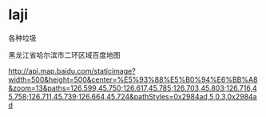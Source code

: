 laji
====
各种垃圾

黑龙江省哈尔滨市二环区域百度地图

http://api.map.baidu.com/staticimage?width=500&height=500&center=%E5%93%88%E5%B0%94%E6%BB%A8&zoom=13&paths=126.599,45.750;126.617,45.785;126.703,45.803;126.716,45.758;126.711,45.739;126.664,45.724&pathStyles=0x2984ad,5,0.3,0x2984ad
